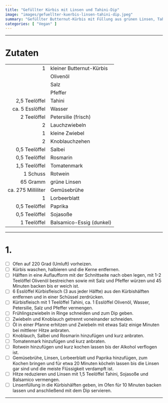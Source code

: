 ```yaml
---
title: "Gefüllter Kürbis mit Linsen und Tahini-Dip"
image: "images/gefuellter-kuerbis-linsen-tahini-dip.jpeg"
summary: "Gefüllter Butternut-Kürbis mit Füllung aus grünen Linsen, Tahini und Sojasoße mit einem Kürbis-Tahini-Dip"
categories: [ "Vegan" ]
---
```


---

# Zutaten

|                    |                          |
|-------------------:|:-------------------------|
|                  1 | kleiner Butternut-Kürbis |
|                    | Olivenöl                 |
|                    | Salz                     |
|                    | Pfeffer                  |
|      2,5 Teelöffel | Tahini                   |
|    ca. 5 Esslöffel | Wasser                   |
|        2 Teelöffel | Petersilie (frisch)      |
|                  2 | Lauchzwiebeln            |
|                  1 | kleine Zwiebel           |
|                  2 | Knoblauchzehen           |
|      0,5 Teelöffel | Salbei                   |
|      0,5 Teelöffel | Rosmarin                 |
|      1,5 Teelöffel | Tomatenmark              |
|           1 Schuss | Rotwein                  |
|           65 Gramm | grüne Linsen             |
| ca. 275 Milliliter | Gemüsebrühe              |
|                  1 | Lorbeerblatt             |
|      0,5 Teelöffel | Paprika                  |
|      0,5 Teelöffel | Sojasoße                 |
|        1 Teelöffel | Balsamico-Essig (dunkel) |

---

# 1.

- [ ] Ofen auf 220 Grad (Umluft) vorheizen.
- [ ] Kürbis waschen, halbieren und die Kerne entfernen.
- [ ] Hälften in eine Auflaufform mit der Schnittseite nach oben legen, mit 1-2 Teelöffel Olivenöl bestreichen sowie mit
  Salz und Pfeffer würzen und 45 Minuten backen bis er weich ist.
- [ ] 6 Esslöffel Kürbisfleisch (3 aus jeder Hälfte) aus den Kürbishälften entfernen und in einer Schüssel zerdrücken.
- [ ] Kürbisfleisch mit 1 Teelöffel Tahini, ca. 1 Esslöffel Olivenöl, Wasser, Petersilie, Salz und Pfeffer vermengen.
- [ ] Frühlingszwiebeln in Ringe schneiden und zum Dip geben.
- [ ] Zwiebeln und Knoblauch getrennt voneinander schneiden.
- [ ] Öl in einer Pfanne erhitzen und Zwiebeln mit etwas Salz einige Minuten bei mittlerer Hitze anbraten.
- [ ] Knoblauch, Salbei und Rosmarin hinzufügen und kurz anbraten.
- [ ] Tomatenmark hinzufügen und kurz anbraten.
- [ ] Rotwein hinzufügen und kurz kochen lassen bis der Alkohol verflogen ist.
- [ ] Gemüsebrühe, Linsen, Lorbeerblatt und Paprika hinzufügen, zum Kochen bringen und für etwa 20 Minuten köcheln
  lassen bis die Linsen gar sind und die meiste Flüssigkeit verdampft ist.
- [ ] Hitze reduzieren und Linsen mit 1,5 Teelöffel Tahini, Sojasoße und Balsamico vermengen.
- [ ] Linsenfüllung in die Kürbishälften geben, im Ofen für 10 Minuten backen lassen und anschließend mit dem Dip
  servieren.

---

